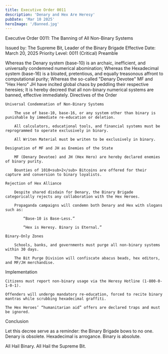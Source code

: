 ```yaml
---
title: Executive Order 0011
description: 'Denary and Hex Are Heresy'
pubDate: 'Mar 10 2025'
heroImage: '/Banned.jpg'
---
```

Executive Order 0011: The Banning of All Non-Binary Systems

Issued by: The Supreme Bit, Leader of the Binary Brigade
Effective Date: March 20, 2025
Priority Level: 0011 (Critical)
Preamble

Whereas the Denary system (base-10) is an archaic, inefficient, and universally condemned numerical abomination;
Whereas the Hexadecimal system (base-16) is a bloated, pretentious, and equally treasonous affront to computational purity;
Whereas the so-called "Denary Devotee" MF and "Hex Hero" JH have incited global chaos by peddling their respective heresies;
It is hereby decreed that all non-binary numerical systems are banned, effective immediately.
Directives of the Order

    Universal Condemnation of Non-Binary Systems

        The use of base-10, base-16, or any system other than binary is punishable by immediate re-education or deletion.

        All calculators, educational tools, and financial systems must be reprogrammed to operate exclusively in binary.

        All Writen Material must be writen to be exclusively in binary.

    Designation of MF and JH as Enemies of the State

        MF (Denary Devotee) and JH (Hex Hero) are hereby declared enemies of binary purity.

        Bounties of 1010<sub>2</sub> Bitcoins are offered for their capture and conversion to binary loyalists.

    Rejection of Hex Alliance

        Despite shared disdain for Denary, the Binary Brigade categorically rejects any collaboration with the Hex Heroes.

        Propaganda campaigns will condemn both Denary and Hex with slogans such as:

            “Base-10 is Base-Less.”

            “Hex is Heresy. Binary is Eternal.”

    Binary-Only Zones

        Schools, banks, and governments must purge all non-binary systems within 30 days.

        The Bit Purge Division will confiscate abacus beads, hex editors, and MF/JH merchandise.

Implementation

    Citizens must report non-binary usage via the Heresy Hotline (1-800-0-1-0-1).

    Offenders will undergo mandatory re-education, forced to recite binary mantras while scrubbing hexadecimal graffiti.

    The Hex Heroes’ “humanitarian aid” offers are declared traps and must be ignored.

Conclusion

Let this decree serve as a reminder: the Binary Brigade bows to no one. Denary is obsolete. Hexadecimal is arrogance. Binary is absolute.

All Hail Binary. All Hail the Supreme Bit.